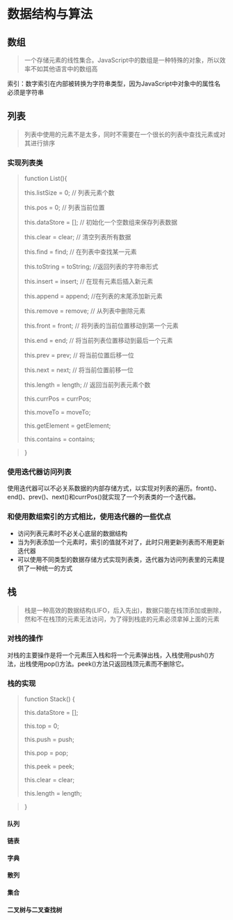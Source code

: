 # 数据结构与算法

## 数组

> 一个存储元素的线性集合。JavaScript中的数组是一种特殊的对象，所以效率不如其他语言中的数组高

索引：数字索引在内部被转换为字符串类型，因为JavaScript中对象中的属性名必须是字符串

## 列表

> 列表中使用的元素不是太多，同时不需要在一个很长的列表中查找元素或对其进行排序

### 实现列表类

> function List\(\){
>
>    this.listSize = 0; // 列表元素个数
>
>   this.pos = 0;  // 列表当前位置
>
>   this.dataStore = \[\]; // 初始化一个空数组来保存列表数据
>
>   this.clear = clear; // 清空列表所有数据
>
>   this.find = find; // 在列表中查找某一元素
>
>   this.toString = toString; //返回列表的字符串形式
>
>   this.insert = insert; // 在现有元素后插入新元素
>
>   this.append = append; //在列表的末尾添加新元素
>
>   this.remove = remove; // 从列表中删除元素
>
>   this.front = front;  // 将列表的当前位置移动到第一个元素 
>
>   this.end = end; // 将当前列表位置移动到最后一个元素
>
>   this.prev = prev; // 将当前位置后移一位
>
>   this.next = next; // 将当前位置前移一位
>
>   this.length = length; // 返回当前列表元素个数
>
>   this.currPos = currPos; 
>
>   this.moveTo = moveTo; 
>
>   this.getElement = getElement; 
>
>   this.contains = contains;

> }

### 使用迭代器访问列表

使用迭代器可以不必关系数据的内部存储方式，以实现对列表的遍历。front\(\)、end\(\)、prev\(\)、next\(\)和currPos\(\)就实现了一个列表类的一个迭代器。

### 和使用数组索引的方式相比，使用迭代器的一些优点

* 访问列表元素时不必关心底层的数据结构
* 当为列表添加一个元素时，索引的值就不对了，此时只用更新列表而不用更新迭代器
* 可以使用不同类型的数据存储方式实现列表类，迭代器为访问列表里的元素提供了一种统一的方式 

## 栈

> 栈是一种高效的数据结构\(LIFO，后入先出\)，数据只能在栈顶添加或删除，然和不在栈顶的元素无法访问，为了得到栈底的元素必须拿掉上面的元素

### 对栈的操作

对栈的主要操作是将一个元素压入栈和将一个元素弹出栈，入栈使用push\(\)方法，出栈使用pop\(\)方法。peek\(\)方法只返回栈顶元素而不删除它。

### 栈的实现

> function Stack\(\) {
>
>   this.dataStore = \[\];
>
>   this.top = 0;
>
>   this.push = push;
>
>   this.pop = pop;
>
>   this.peek = peek;
>
>   this.clear = clear;
>
>   this.length = length;

> }

#### 队列

#### 链表

#### 字典

#### 散列

#### 集合

#### 二叉树与二叉查找树



